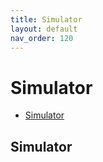 ```yaml
---
title: Simulator
layout: default
nav_order: 120
---
```


<h1>Simulator</h1>

- [Simulator](#simulator)

## Simulator